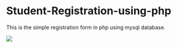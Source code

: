 # Student-Registration-using-php
This is the simple registration form in php using mysql database.

<img src="Student-Registration-using-php/Screenshot(75).png"/>




